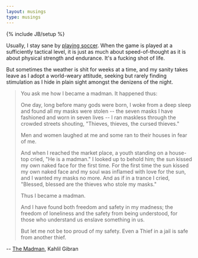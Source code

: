 ```yaml
---
layout: musings
type: musings
---
```

{% include JB/setup %}

Usually, I stay sane by [playing soccer][1]. When the game is played at a
sufficiently tactical level, it is just as much about speed-of-thought
as it is about physical strength and endurance. It's a fucking shot of life.

But sometimes the weather is shit for weeks at a time, and my sanity takes
leave as I adopt a world-weary attitude, seeking but rarely finding stimulation
as I hide in plain sight amongst the denizens of the night.

> You ask me how I became a madman. It happened thus:
>
> One day, long before many gods
> were born, I woke from a deep sleep and found all my masks were stolen -- the seven
> masks I have fashioned and worn in seven lives -- I ran maskless through the crowded
> streets shouting, "Thieves, thieves, the cursed thieves." 
>
> Men and women laughed at me and some ran to their houses in fear of me. 
>
> And when I reached the market place, a youth standing on a house-top cried, "He is a
> madman." I looked up to behold him; the sun kissed my own naked face for the first
> time. For the first time the sun kissed my own naked face and my soul was inflamed
> with love for the sun, and I wanted my masks no more. And as if in a trance I cried,
> "Blessed, blessed are the thieves who stole my masks." 
>
> Thus I became a madman. 
>
> And I have found both freedom and safety in my madness; the freedom of loneliness
> and the safety from being understood, for those who understand us enslave something
> in us. 
>
> But let me not be too proud of my safety. Even a Thief in a jail is safe from another thief.

-- [The Madman][2], Kahlil Gibran


[1]: http://www.ateamo.com/grp/5943062C3D96E510
[2]: http://www-personal.umich.edu/~jrcole/gibran/madman/madman.htm

